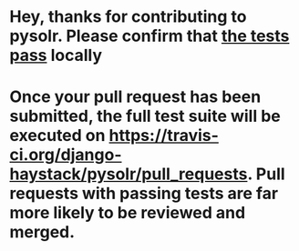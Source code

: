 # Hey, thanks for contributing to pysolr. Please confirm that [the tests pass](https://github.com/django-haystack/pysolr/blob/master/README.rst#running-tests) locally

# Once your pull request has been submitted, the full test suite will be executed on https://travis-ci.org/django-haystack/pysolr/pull_requests. Pull requests with passing tests are far more likely to be reviewed and merged.
